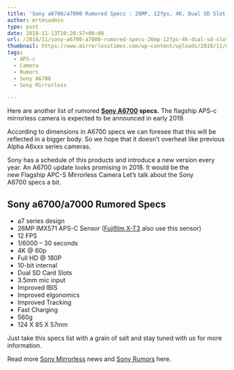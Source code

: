 ```yaml
---
title: 'Sony a6700/a7000 Rumored Specs : 26MP, 12fps, 4K, Dual SD Slot'
author: mrtmsadmin
type: post
date: 2018-11-13T10:20:57+00:00
url: /2018/11/sony-a6700-a7000-rumored-specs-26mp-12fps-4k-dual-sd-slot/
thumbnail: https://www.mirrorlesstimes.com/wp-content/uploads/2018/11/expect-sony-a6700-camera.jpg
tags:
  - APS-c
  - Camera
  - Rumors
  - Sony A6700
  - Sony Mirrorless

---
```

Here are another list of rumored **<a href="https://www.mirrorlesstimes.com/tags/sony-a6700/" target="_blank" rel="noopener" data-wpel-link="exclude">Sony A6700</a> specs.** The flagship APS-c mirrorless camera is expected to be announced in early 2019.

According to dimensions in A6700 specs we can foresee that this will be reflected in a bigger body. So we hope that it doesn’t overheat like previous Alpha A6xxx series cameras.

Sony has a schedule of this products and introduce a new version every year. An A6700 update looks promising in 2018. It would be the new Flagship APC-S Mirrorless Camera Let’s talk about the Sony A6700 specs a bit. <!--more-->

## Sony a6700/a7000 Rumored Specs

  * a7 series design
  * 26MP IMX571 APS-C Sensor (<a href="https://www.mirrorlesstimes.com/tags/fujifilm-x-t3/" data-wpel-link="internal">Fujifilm X-T3</a> also use this sensor)
  * 12 FPS
  * 1/6000 – 30 seconds
  * 4K @ 60p
  * Full HD @ 180P
  * 10-bit internal
  * Dual SD Card Slots
  * 3.5mm mic input
  * Improved IBIS
  * Improved elgonomics
  * Improved Tracking
  * Fast Charging
  * 560g
  * 124 X 85 X 57mm

Just take this specs list with a grain of salt and stay tuned with us for more information.

Read more <a href="https://www.mirrorlesstimes.com/tags/sony-mirrorless/" target="_blank" rel="noopener">Sony Mirrorless</a> news and <a href="https://www.dailycameranews.com/tag/sony-rumors/" target="_blank" rel="noopener">Sony Rumors</a> here.